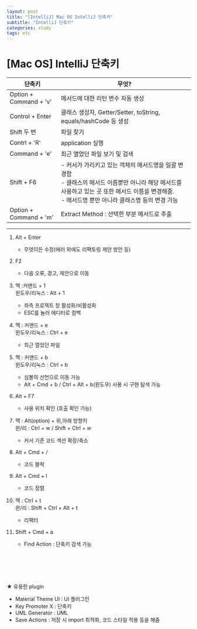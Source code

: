 ```yaml
---
layout: post
title: "[IntelliJ] Mac OS IntelliJ 단축키"
subtitle: "IntelliJ 단축키"
categories: study
tags: etc
---
```


# [Mac OS] IntelliJ 단축키

|단축키|무엇?|
|--|--|
|Option + Command + 'v'|메서드에 대한 리턴 변수 자동 생성|
|Control + Enter|클래스 생성자, Getter/Setter, toString, equals/hashCode 등 생성|
|Shift 두 번|파일 찾기|
|Contrl + 'R'|application 실행|
|Command + 'e'|최근 열었던 파일 보기 및 검색|
|Shift + F6|- 커서가 가리키고 있는 객체의 메서드명을 일괄 변경함<br/>- 클래스의 메서드 이름뿐만 아니라 해당 메서드를 사용하고 있는 곳 또한 메서드 이름을 변경해줌.<br/>- 메서드명 뿐만 아니라 클래스명 등의 변경 가능|
|Option + Command + 'm'|Extract Method  : 선택한 부분 메서드로 추출|



---

1. Alt + Enter
   - 무엇이든 수정(에러 외에도 리팩토링 제안 방안 등)

2. F2
   - 다음 오류, 경고, 제안으로 이동

3. 맥 :커맨드 + 1  
   윈도우/리눅스 : Alt + 1  
   - 좌측 프로젝트 창 활성화/비활성화
   - ESC를 눌러 에디터로 컴백

4. 맥 : 커맨드 + e  
   윈도우/리눅스 : Ctrl + e  
   - 최근 열었던 파일

5. 맥 : 커맨드 + b  
   윈도우/리눅스 : Ctrl + b  
   - 심볼의 선언으로 이동 가능  
   - Alt + Cmd + b / Ctrl + Alt + b(윈도우) 사용 시 구현 탐색 가능

6. Alt + F7  
   - 사용 위치 확인 (호출 확인 가능)

7. 맥 : Alt(option) + 위,아래 방향키  
   윈/리 : Ctrl + w / Shift + Ctrl + w  
   - 커서 기준 코드 섹션 확장/축소

8. Alt + Cmd + /  
   - 코드 블락

9. Alt + Cmd + l  
   - 코드 정렬 

10. 맥 : Ctrl + t  
    윈/리 : Shift + Ctrl + Alt + t  
      - 리팩터

11. Shift + Cmd + a  
      - Find Action : 단축키 검색 가능

<br/>
<br/>
<br/>
<br/>
  

★ 유용한 plugin
   - Material Theme UI  : UI 플러그인
   - Key Promoter X : 단축키 
   - UML Generator : UML
   - Save Actions : 저장 시 import 최적화, 코드 스타일 적용 등을 해줌